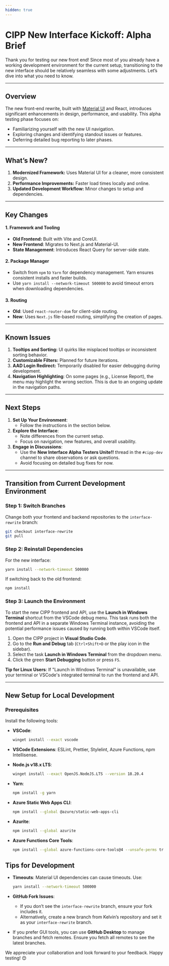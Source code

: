 ```yaml
---
hidden: true
---
```


# CIPP New Interface Kickoff: Alpha Brief

Thank you for testing our new front end! Since most of you already have a working development environment for the current setup, transitioning to the new interface should be relatively seamless with some adjustments. Let’s dive into what you need to know.&#x20;

***

## Overview&#x20;

The new front-end rewrite, built with [Material UI](https://mui.com/material-ui/getting-started/) and React, introduces significant enhancements in design, performance, and usability. This alpha testing phase focuses on:

* Familiarizing yourself with the new UI navigation.
* Exploring changes and identifying standout issues or features.
* Deferring detailed bug reporting to later phases.

***

## What’s New?&#x20;

1. **Modernized Framework:** Uses Material UI for a cleaner, more consistent design.&#x20;
2. **Performance Improvements:** Faster load times locally and online.&#x20;
3. **Updated Development Workflow:** Minor changes to setup and dependencies.&#x20;

***

## Key Changes&#x20;

#### 1. Framework and Tooling&#x20;

* **Old Frontend:** Built with Vite and CoreUI.&#x20;
* **New Frontend**: Migrates to Next.js and Material-UI.&#x20;
* **State Management**: Introduces React Query for server-side state.&#x20;

#### 2. Package Manager&#x20;

* Switch from `npm` to `Yarn` for dependency management. Yarn ensures consistent installs and faster builds.&#x20;
* Use `yarn install --network-timeout 500000` to avoid timeout errors when downloading dependencies.

#### 3. Routing&#x20;

* **Old**: Used `react-router-dom` for client-side routing.&#x20;
* **New**: Uses `Next.js` file-based routing, simplifying the creation of pages.&#x20;

***

## Known Issues&#x20;

1. **Tooltips and Sorting:** UI quirks like misplaced tooltips or inconsistent sorting behavior.&#x20;
2. **Customizable Filters:** Planned for future iterations.&#x20;
3. **AAD Login Redirect:** Temporarily disabled for easier debugging during development.&#x20;
4. **Navigation Highlighting**: On some pages (e.g., License Report), the menu may highlight the wrong section. This is due to an ongoing update in the navigation paths.

***

## **Next Steps**

1. **Set Up Your Environment**:
   * Follow the instructions in the section below.
2. **Explore the Interface**:
   * Note differences from the current setup.
   * Focus on navigation, new features, and overall usability.
3. **Engage in Discussions**:
   * Use the **New Interface Alpha Testers Unite!!** thread in the `#cipp-dev` channel to share observations or ask questions.
   * Avoid focusing on detailed bug fixes for now.

***

## **Transition from Current Development Environment**

### **Step 1: Switch Branches**

Change both your frontend and backend repositories to the `interface-rewrite` branch:

```bash
git checkout interface-rewrite
git pull
```

### **Step 2: Reinstall Dependencies**

For the new interface:

```bash
yarn install --network-timeout 500000
```

If switching back to the old frontend:

```bash
npm install
```

### **Step 3: Launch the Environment**

To start the new CIPP frontend and API, use the **Launch in Windows Terminal** shortcut from the VSCode debug menu. This task runs both the frontend and API in a separate Windows Terminal instance, avoiding the potential performance issues caused by running both within VSCode itself.

1. Open the CIPP project in **Visual Studio Code**.
2. Go to the **Run and Debug** tab (`Ctrl+Shift+D` or the play icon in the sidebar).
3. Select the task **Launch in Windows Terminal** from the dropdown menu.
4. Click the green **Start Debugging** button or press `F5`.

**Tip for Linux Users**: If "Launch in Windows Terminal" is unavailable, use your terminal or VSCode's integrated terminal to run the frontend and API.

***

## **New Setup for Local Development**

### **Prerequisites**

Install the following tools:

*   **VSCode**:

    ```bash
    winget install --exact vscode
    ```
* **VSCode Extensions**: ESLint, Prettier, Stylelint, Azure Functions, npm Intellisense.
*   **Node.js v18.x LTS**:

    ```bash
    winget install --exact OpenJS.NodeJS.LTS --version 18.20.4
    ```
*   **Yarn**:

    ```bash
    npm install -g yarn
    ```
*   **Azure Static Web Apps CLI**:

    ```bash
    npm install --global @azure/static-web-apps-cli
    ```
*   **Azurite**:

    ```bash
    npm install --global azurite
    ```
*   **Azure Functions Core Tools**:

    ```bash
    npm install --global azure-functions-core-tools@4 --unsafe-perms true
    ```

## **Tips for Development**

*   **Timeouts**: Material UI dependencies can cause timeouts. Use:

    ```bash
    yarn install --network-timeout 500000
    ```
* **GitHub Fork Issues**:
  * If you don’t see the `interface-rewrite` branch, ensure your fork includes it.
  * Alternatively, create a new branch from Kelvin’s repository and set it as your `interface-rewrite` branch.
* If you prefer GUI tools, you can use **GitHub Desktop** to manage branches and fetch remotes. Ensure you fetch all remotes to see the latest branches.

We appreciate your collaboration and look forward to your feedback. Happy testing! 😊&#x20;
